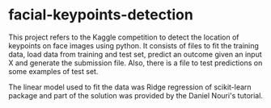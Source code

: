 # facial-keypoints-detection

This project refers to the Kaggle competition to detect the location of keypoints on face images using python. It consists of files to fit the training data, load data from training and test set, predict an outcome given an input X and generate the submission file. Also, there is a file to test predictions on some examples of test set.

The linear model used to fit the data was Ridge regression of scikit-learn package and part of the solution was provided by the Daniel Nouri's tutorial.

